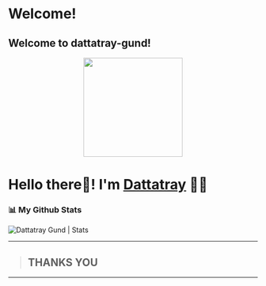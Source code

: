 # Welcome!

## Welcome to dattatray-gund!

 <p align="center">
  <img src="https://github.com/PatilShreyas/PatilShreyas/blob/master/welcome.png?raw=true" height="200" />
</p>

# Hello there👋! I'm [Dattatray](https://github.com/dattatray-gund) 🙋‍♂️


 ### 📊 My Github Stats

   <p align="left"> <img src="https://github-readme-stats.vercel.app/api?username=dattatray-gund&show_icons=true&theme=tokyonight" alt="Dattatray Gund | Stats" />

---

> ## THANKS YOU

---
